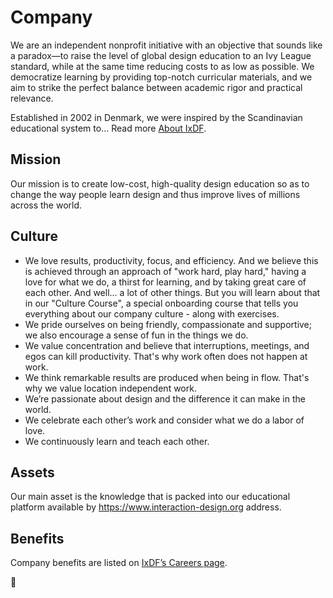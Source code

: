# Company

We are an independent nonprofit initiative with an objective that sounds like a paradox—to raise the level of global
design education to an Ivy League standard, while at the same time reducing costs to as low as possible.
We democratize learning by providing top-notch curricular materials, and we aim to strike the perfect balance between
academic rigor and practical relevance.

Established in 2002 in Denmark, we were inspired by the Scandinavian educational system to... Read more [About IxDF](https://www.interaction-design.org/about).

## Mission

Our mission is to create low-cost, high-quality design education so as to change the way people learn design and thus improve lives of millions across the world.

## Culture

- We love results, productivity, focus, and efficiency. And we believe this is achieved through an approach of "work hard, play hard," having a love for what we do, a thirst for learning, and by taking great care of each other. And well... a lot of other things. But you will learn about that in our "Culture Course", a special onboarding course that tells you everything about our company culture - along with exercises.
- We pride ourselves on being friendly, compassionate and supportive; we also encourage a sense of fun in the things we do.
- We value concentration and believe that interruptions, meetings, and egos can kill productivity. That's why work often does not happen at work.
- We think remarkable results are produced when being in flow. That's why we value location independent work.
- We’re passionate about design and the difference it can make in the world.
- We celebrate each other’s work and consider what we do a labor of love.
- We continuously learn and teach each other.

## Assets

Our main asset is the knowledge that is packed into our educational platform available by https://www.interaction-design.org address.

## Benefits

Company benefits are listed on [IxDF’s Careers page](https://www.interaction-design.org/about/careers#benefits).

🦄
